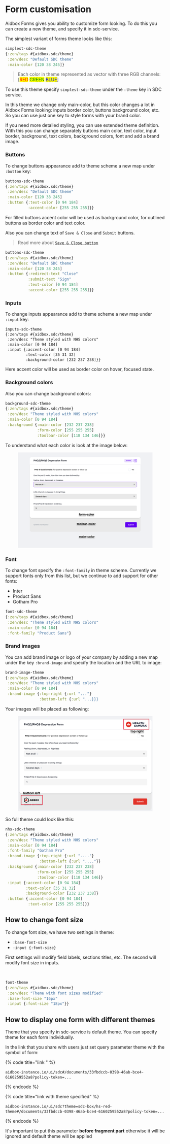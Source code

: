 # Form customisation

Aidbox Forms gives you ability to customize form looking. To do this you can create a new theme, and specify it in sdc-service.

The simplest variant of forms theme looks like this:

```clojure
simplest-sdc-theme
{:zen/tags #{aidbox.sdc/theme}
 :zen/desc "Default SDC theme"
 :main-color [120 38 245]}
```

> Each color in theme represented as vector with three RGB channels: \[<mark style="color:red;">RED</mark> <mark style="color:green;">GREEN</mark> <mark style="color:blue;">BLUE</mark>]

To use this theme specify `simplest-sdc-theme` under the `:theme` key in SDC service.

In this theme we change only main-color, but this color changes a lot in Aidbox Forms looking: inputs border color, buttons background color, etc. So you can use just one key to style forms with your brand color.

If you need more detailed styling, you can use extended theme definition. With this you can change separately buttons main color, text color, input border, background, text colors, background colors, font and add a brand image.

### Buttons

To change buttons appearance add to theme scheme a new map under `:button` key:

```clojure
buttons-sdc-theme
{:zen/tags #{aidbox.sdc/theme}
 :zen/desc "Default SDC theme"
 :main-color [120 38 245]
 :button {:text-color [0 94 184]
          :accent-color [255 255 255]}}
```

For filled buttons accent color will be used as background color, for outlined buttons as border color and text color.

Also you can change text of `Save & Close` and `Submit` buttons.

> Read more about [`Save & Close button`](../../../reference/aidbox-forms/api-reference.md#aidbox.sdc-generate-form-link)

```clojure
buttons-sdc-theme
{:zen/tags #{aidbox.sdc/theme}
 :zen/desc "Default SDC theme"
 :main-color [120 38 245]
 :button {:redirect-text "Close"
          :submit-text "Sign"
	      :text-color [0 94 184]
          :accent-color [255 255 255]}}
```

### Inputs

To change inputs appearance add to theme scheme a new map under `:input` key:

```
inputs-sdc-theme
{:zen/tags #{aidbox.sdc/theme}
 :zen/desc "Theme styled with NHS colors"
 :main-color [0 94 184]
 :input {:accent-color [0 94 184]
         :text-color [35 31 32]
         :background-color [232 237 238]}}
```

Here accent color will be used as border color on hover, focused state.

### Background colors

Also you can change background colors:

```clojure
background-sdc-theme
{:zen/tags #{aidbox.sdc/theme}
 :zen/desc "Theme styled with NHS colors"
 :main-color [0 94 184]
 :background {:main-color [232 237 238]
              :form-color [255 255 255]
              :toolbar-color [118 134 146]}}
```

To understand what each color is look at the image below:

<figure><img src="../../../.gitbook/assets/CleanShot 2023-02-16 at 11.34.05.png" alt=""><figcaption></figcaption></figure>

### Font

To change font specify the `:font-family` in theme scheme. Currently we support fonts only from this list, but we continue to add support for other fonts:

* Inter
* Product Sans
* Gotham Pro

```clojure
font-sdc-theme
{:zen/tags #{aidbox.sdc/theme}
 :zen/desc "Theme styled with NHS colors"
 :main-color [0 94 184]
 :font-family "Product Sans"}
```

### Brand images

You can add brand image or logo of your company by adding a new map under the key `:brand-image` and specify the location and the URL to image:

```clojure
brand-image-theme
{:zen/tags #{aidbox.sdc/theme}
 :zen/desc "Theme styled with NHS colors"
 :main-color [0 94 184]
 :brand-image {:top-right {:url "..."}
               :bottom-left {:url "...}}}
```

Your images will be placed as following:

<figure><img src="../../../.gitbook/assets/CleanShot 2023-02-17 at 18.28.22.png" alt=""><figcaption></figcaption></figure>

So full theme could look like this:

```clojure
nhs-sdc-theme
{:zen/tags #{aidbox.sdc/theme}
 :zen/desc "Theme styled with NHS colors"
 :main-color [0 94 184]
 :font-family "Gotham Pro"
 :brand-image {:top-right {:url "...."}
               :bottom-left {:url "...."}}
 :background {:main-color [232 237 238]
              :form-color [255 255 255]
              :toolbar-color [118 134 146]}
 :input {:accent-color [0 94 184]
         :text-color [35 31 32]
         :background-color [232 237 238]}
 :button {:accent-color [0 94 184]
          :text-color [255 255 255]}}
```

## How to change font size

To change font size, we have two settings in theme:

* `:base-font-size`
* `:input {:font-size}`

First settings will modify field labels, sections titles, etc. The second will modify font size in inputs.

<figure><img src="../../../.gitbook/assets/font-size-theme.png" alt=""><figcaption></figcaption></figure>

```clojure
font-theme
{:zen/tags #{aidbox.sdc/theme}
 :zen/desc "Theme with font sizes modified"
 :base-font-size "16px"
 :input {:font-size "18px"}}
```

## How to display one form with different themes

Theme that you specify in sdc-service is default theme. You can specify theme for each form individually.

In the link that you share with users just set query parameter theme with the symbol of form:

{% code title="link " %}
```
aidbox-instance.io/ui/sdc#/documents/33fbdccb-0398-46ab-bce4-6160259552a8?policy-token=...
```
{% endcode %}

{% code title="link with theme specified" %}
```
aidbox-instance.io/ui/sdc?theme=sdc-box/hs-red-theme#/documents/33fbdccb-0398-46ab-bce4-6160259552a8?policy-token=...
```
{% endcode %}

It's important to put this parameter **before fragment part** otherwise it will be ignored and default theme will be applied
